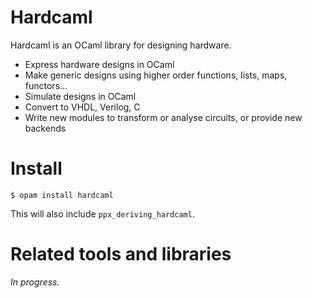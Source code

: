 # Hardcaml

Hardcaml is an OCaml library for designing hardware.

* Express hardware designs in OCaml
* Make generic designs using higher order functions, lists, maps, functors...
* Simulate designs in OCaml
* Convert to VHDL, Verilog, C
* Write new modules to transform or analyse circuits, or provide new backends

# Install

```
$ opam install hardcaml
```

This will also include `ppx_deriving_hardcaml`.

# Related tools and libraries

_In progress._
